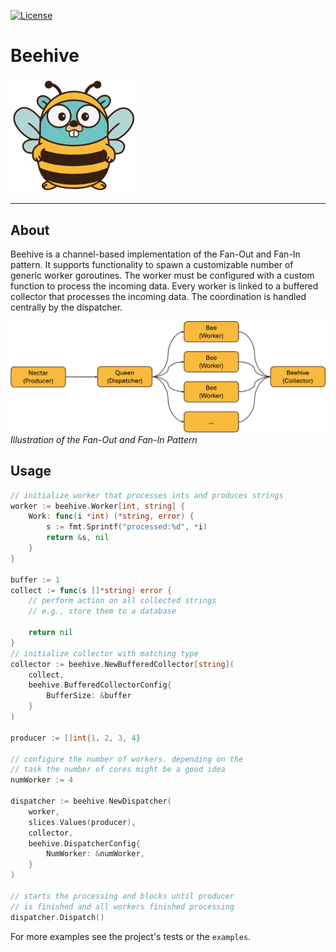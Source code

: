 [![License](https://img.shields.io/badge/License-MIT%20-yellow.svg)](https://github.com/janniclas/beehive/blob/main/LICENSE)

# Beehive

<img src="https://github.com/janniclas/beehive/raw/main/img/logo/png/goopher-beehive_transparent.png" width="200">

----
## About
Beehive is a channel-based implementation of the Fan-Out and Fan-In pattern. It supports functionality to spawn a customizable number of generic worker goroutines. The worker must be configured with a custom function to process the incoming data.
Every worker is linked to a buffered collector that processes the incoming data.
The coordination is handled centrally by the dispatcher.


![Fan-Out and Fan-In](img/fan-out-fan-in.png)
*Illustration of the Fan-Out and Fan-In Pattern*
## Usage

```Go
// initialize worker that processes ints and produces strings
worker := beehive.Worker[int, string] {
	Work: func(i *int) (*string, error) {
		s := fmt.Sprintf("processed:%d", *i)
		return &s, nil
	}
}

buffer := 1
collect := func(s []*string) error {
	// perform action on all collected strings
	// e.g., store them to a database

	return nil
}
// initialize collector with matching type
collector := beehive.NewBufferedCollector[string](
	collect,
	beehive.BufferedCollectorConfig{
		BufferSize: &buffer
	}
)

producer := []int{1, 2, 3, 4}

// configure the number of workers. depending on the
// task the number of cores might be a good idea
numWorker := 4

dispatcher := beehive.NewDispatcher(
	worker,
	slices.Values(producer),
	collector,
	beehive.DispatcherConfig{
		NumWorker: &numWorker,
	}
)

// starts the processing and blocks until producer
// is finished and all workers finished processing
dispatcher.Dispatch()
```
For more examples see the project's tests or the `examples`.
